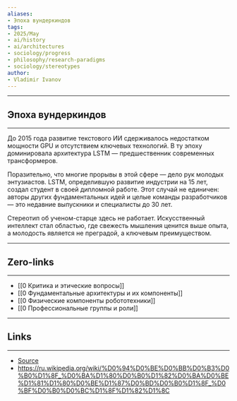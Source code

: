 ```yaml
---
aliases: 
- Эпоха вундеркиндов
tags:
- 2025/May
- ai/history
- ai/architectures
- sociology/progress
- philosophy/research-paradigms
- sociology/stereotypes
author:
- Vladimir Ivanov
---
```

-----
##  Эпоха вундеркиндов 
-----
До 2015 года развитие текстового ИИ сдерживалось недостатком мощности GPU и отсутствием ключевых технологий. В ту эпоху доминировала архитектура LSTM — предшественник современных трансформеров.

Поразительно, что многие прорывы в этой сфере — дело рук молодых энтузиастов. LSTM, определившую развитие индустрии на 15 лет, создал студент в своей дипломной работе. Этот случай не единичен: авторы других фундаментальных идей и целые команды разработчиков — это недавние выпускники и специалисты до 30 лет.

Стереотип об ученом-старце здесь не работает. Искусственный интеллект стал областью, где свежесть мышления ценится выше опыта, а молодость является не преградой, а ключевым преимуществом.

---
## Zero-links
---
- [[0 Критика и этические вопросы]]
- [[0 Фундаментальные архитектуры и их компоненты]]
- [[0 Физические компоненты робототехники]]
- [[0 Профессиональные группы и роли]]

---
## Links
---
- [Source](https://t.me/turboproject/1701)
- https://ru.wikipedia.org/wiki/%D0%94%D0%BE%D0%BB%D0%B3%D0%B0%D1%8F_%D0%BA%D1%80%D0%B0%D1%82%D0%BA%D0%BE%D1%81%D1%80%D0%BE%D1%87%D0%BD%D0%B0%D1%8F_%D0%BF%D0%B0%D0%BC%D1%8F%D1%82%D1%8C